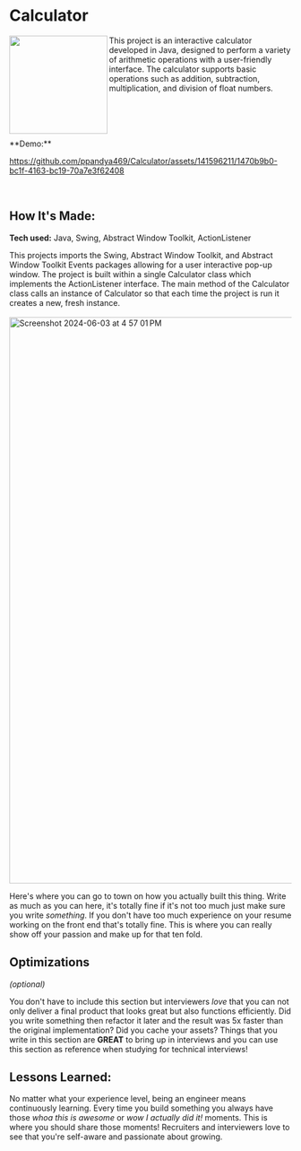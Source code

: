 # Calculator
<img align="left" width="175" src="https://github.com/ppandya469/Calculator/assets/141596211/6a3b3310-7a4e-46d9-aefa-b9903d37b2af" />

<p align="left"> This project is an interactive calculator developed in Java, designed to perform a variety of arithmetic operations with a user-friendly interface. The calculator supports basic operations such as addition, subtraction, multiplication, and division of float numbers. </p>

<br>
<br>
<br>
<br>
**Demo:**

https://github.com/ppandya469/Calculator/assets/141596211/1470b9b0-bc1f-4163-bc19-70a7e3f62408

<br>

## How It's Made:

**Tech used:** Java, Swing, Abstract Window Toolkit, ActionListener

This projects imports the Swing, Abstract Window Toolkit, and Abstract Window Toolkit Events packages allowing for a user interactive pop-up window. The project is built within a single Calculator class which implements the ActionListener interface. The main method of the Calculator class calls an instance of Calculator so that each time the project is run it creates a new, fresh instance. 
<br>
<br>
<img width="1010" alt="Screenshot 2024-06-03 at 4 57 01 PM" src="https://github.com/ppandya469/Calculator/assets/141596211/c57109c9-da0f-4d3a-b863-06127759978b">
<br>



Here's where you can go to town on how you actually built this thing. Write as much as you can here, it's totally fine if it's not too much just make sure you write *something*. If you don't have too much experience on your resume working on the front end that's totally fine. This is where you can really show off your passion and make up for that ten fold.
<br>


## Optimizations
*(optional)*

You don't have to include this section but interviewers *love* that you can not only deliver a final product that looks great but also functions efficiently. Did you write something then refactor it later and the result was 5x faster than the original implementation? Did you cache your assets? Things that you write in this section are **GREAT** to bring up in interviews and you can use this section as reference when studying for technical interviews!
<br>

## Lessons Learned:

No matter what your experience level, being an engineer means continuously learning. Every time you build something you always have those *whoa this is awesome* or *wow I actually did it!* moments. This is where you should share those moments! Recruiters and interviewers love to see that you're self-aware and passionate about growing.
